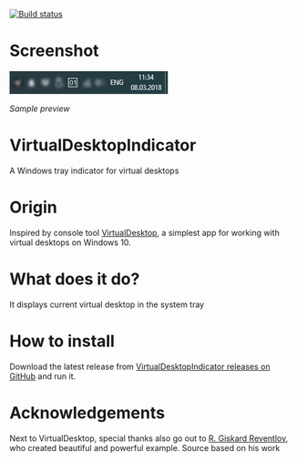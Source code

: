 [![Build status](https://ci.appveyor.com/api/projects/status/28spgc5ew3ga81rj?svg=true)](https://ci.appveyor.com/project/reserfodium/virtualdesktopindicator)

# Screenshot #
![Sample image](sample.png)

*Sample preview*

# VirtualDesktopIndicator #
A Windows tray indicator for virtual desktops

# Origin #
Inspired by console tool [VirtualDesktop](https://github.com/MScholtes/VirtualDesktop "VirtualDesktop"), a simplest app for working with virtual desktops on Windows 10.

# What does it do? #
It displays current virtual desktop in the system tray

# How to install #
Download the latest release from [VirtualDesktopIndicator releases on GitHub](https://github.com/Atrejoe/MarkdownPreview/releases "VirtualDesktopIndicator on GitHub") and run it.

# Acknowledgements #
Next to VirtualDesktop, special thanks also go out to [R. Giskard Reventlov](https://www.codeproject.com/Articles/290013/Formless-System-Tray-Application "Formless System Tray Application"), who created beautiful and powerful example. Source based on his work